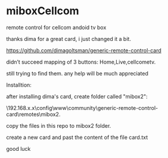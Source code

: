 # miboxCellcom
remote control for cellcom andoid tv box

thanks dima for a great card, i just changed it a bit.

https://github.com/dimagoltsman/generic-remote-control-card

didn’t succeed mapping of 3 buttons: Home,Live,cellcometv.

still trying to find them. any help will be much appreciated

Installtion:

after installing dima's card, create folder called "mibox2":

\\192.168.x.x\config\www\community\generic-remote-control-card\remotes\mibox2.

copy the files in this repo to mibox2 folder.


create a new card and past the content of the file card.txt

good luck

